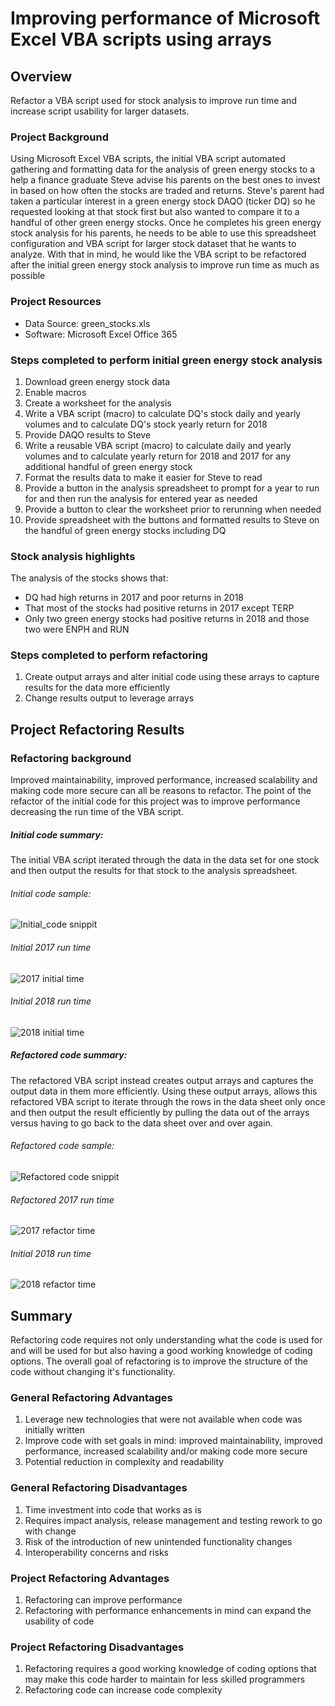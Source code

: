 # Improving performance of Microsoft Excel VBA scripts using arrays

## Overview
Refactor a VBA script used for stock analysis to improve run time and increase script usability for larger datasets.

### Project Background
Using Microsoft Excel VBA scripts, the initial VBA script automated gathering and formatting data for the analysis of green energy stocks to a help a finance graduate Steve advise his parents on the best ones to invest in based on how often the stocks are traded and returns. Steve's parent had taken a particular interest in a green energy stock DAQO (ticker DQ) so he requested looking at that stock first but also wanted to compare it to a handful of other green energy stocks. Once he completes his green energy stock analysis for his parents, he needs to be able to use this spreadsheet configuration and VBA script for larger stock dataset that he wants to analyze. With that in mind, he would like the VBA script to be refactored after the initial green energy stock analysis to improve run time as much as possible

### Project Resources
- Data Source: green_stocks.xls
- Software: Microsoft Excel Office 365

### Steps completed to perform initial green energy stock analysis
1.  Download green energy stock data
2.  Enable macros
3.  Create a worksheet for the analysis
4.  Write a VBA script (macro) to calculate DQ's stock daily and yearly volumes and to calculate DQ's stock yearly return for 2018
6.  Provide DAQO results to Steve
7.  Write a reusable VBA script (macro) to calculate daily and yearly volumes and to calculate yearly return for 2018 and 2017 for any additional handful of green energy stock
9.  Format the results data to make it easier for Steve to read
10. Provide a button in the analysis spreadsheet to prompt for a year to run for and then run the analysis for entered year as needed
11. Provide a button to clear the worksheet prior to rerunning when needed
12. Provide spreadsheet with the buttons and formatted results to Steve on the handful of green energy stocks including DQ

### Stock analysis highlights
The analysis of the stocks shows that:
- DQ had high returns in 2017 and poor returns in 2018
- That most of the stocks had positive returns in 2017 except TERP
- Only two green energy stocks had positive returns in 2018 and those two were ENPH and RUN

### Steps completed to perform refactoring
1. Create output arrays and alter initial code using these arrays to capture results for the data more efficiently
2. Change results output to leverage arrays

## Project Refactoring Results

### Refactoring background
Improved maintainability, improved performance, increased scalability and making code more secure can all be reasons to refactor. The point of the refactor of the initial code for this project was to improve performance decreasing the run time of the VBA script.

##### Initial code summary:
The initial VBA script iterated through the data in the data set for one stock and then output the results for that stock to the analysis spreadsheet. 

###### Initial code sample:
![Initial_code snippit](/Resources/Initial_code_snip.png)  

###### Initial 2017 run time

![2017 initial time](/Resources/VBA_Initial_2017.png)  

###### Initial 2018 run time

![2018 initial time](/Resources/VBA_Initial_2018.png)  

##### Refactored code summary:
The refactored VBA script instead creates output arrays and captures the output data in them more efficiently. Using these output arrays, allows this refactored VBA script to iterate through the rows in the data sheet only once and then output the result efficiently by pulling the data out of the arrays versus having to go back to the data sheet over and over again.

###### Refactored code sample:

![Refactored code snippit](/Resources/Refactor_code_snip.png)  

###### Refactored 2017 run time

![2017 refactor time](/Resources/VBA_Challenge_2017.png)  

###### Initial 2018 run time

![2018 refactor time](/Resources/VBA_Challenge_2018.png)  

## Summary
Refactoring code requires not only understanding what the code is used for and will be used for but also having a good working knowledge of coding options. The overall goal of refactoring is to improve the structure of the code without changing it's functionality. 

### General Refactoring Advantages
1. Leverage new technologies that were not available when code was initially written
2. Improve code with set goals in mind: improved maintainability, improved performance, increased scalability and/or making code more secure
3. Potential reduction in complexity and readability

### General Refactoring Disadvantages
1. Time investment into code that works as is
2. Requires impact analysis, release management and testing rework to go with change 
3. Risk of the introduction of new unintended functionality changes
4. Interoperability concerns and risks

### Project Refactoring Advantages
1. Refactoring can improve performance
2. Refactoring with performance enhancements in mind can expand the usability of code
### Project Refactoring Disadvantages
1. Refactoring requires a good working knowledge of coding options that may make this code harder to maintain for less skilled programmers
2. Refactoring code can increase code complexity
